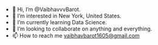 - 👋 Hi, I’m @VaibhavvvBarot.
- 👀 I’m interested in New York, United States.
- 🌱 I’m currently learning Data Science.
- 💞️ I’m looking to collaborate on anything and everything.
- 📫 How to reach me vaibhavbarot1605@gmail.com

<!---
VaibhavvvBarot/VaibhavvvBarot is a ✨ special ✨ repository because its `README.md` (this file) appears on your GitHub profile.
You can click the Preview link to take a look at your changes.
--->
